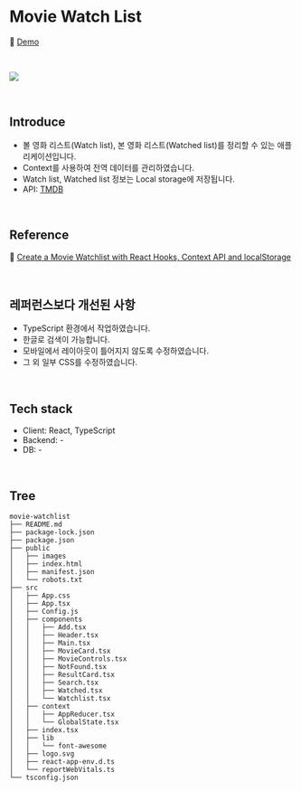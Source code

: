 # Movie Watch List

📎 [Demo](https://nemo-movie-watch-list.herokuapp.com/)

<br/>

![](./public/images/movie-watch-list-16_9.gif)

<br />

## Introduce
- 볼 영화 리스트(Watch list), 본 영화 리스트(Watched list)를 정리할 수 있는 애플리케이션입니다.
- Context를 사용하여 전역 데이터를 관리하였습니다.
- Watch list, Watched list 정보는 Local storage에 저장됩니다.
- API: [TMDB](https://www.themoviedb.org/?language=ko)

<br/>

## Reference
📎 [Create a Movie Watchlist with React Hooks, Context API and localStorage](https://youtu.be/1eO_hNYzaSc)

<br/>

## 레퍼런스보다 개선된 사항
- TypeScript 환경에서 작업하였습니다.
- 한글로 검색이 가능합니다.
- 모바일에서 레이아웃이 틀어지지 않도록 수정하였습니다.
- 그 외 일부 CSS를 수정하였습니다.

<br/>

## Tech stack
- Client: React, TypeScript
- Backend: -
- DB: -

<br/>

## Tree
```
movie-watchlist
├── README.md
├── package-lock.json
├── package.json
├── public
│   ├── images
│   ├── index.html
│   ├── manifest.json
│   └── robots.txt
├── src
│   ├── App.css
│   ├── App.tsx
│   ├── Config.js
│   ├── components
│   │   ├── Add.tsx
│   │   ├── Header.tsx
│   │   ├── Main.tsx
│   │   ├── MovieCard.tsx
│   │   ├── MovieControls.tsx
│   │   ├── NotFound.tsx
│   │   ├── ResultCard.tsx
│   │   ├── Search.tsx
│   │   ├── Watched.tsx
│   │   └── Watchlist.tsx
│   ├── context
│   │   ├── AppReducer.tsx
│   │   └── GlobalState.tsx
│   ├── index.tsx
│   ├── lib
│   │   └── font-awesome
│   ├── logo.svg
│   ├── react-app-env.d.ts
│   └── reportWebVitals.ts
└── tsconfig.json
```